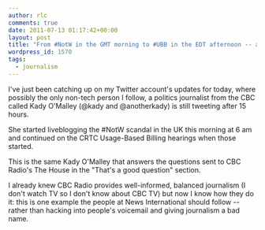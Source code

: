 ```yaml
---
author: rlc
comments: true
date: 2011-07-13 01:17:42+00:00
layout: post
title: "From #NotW in the GMT morning to #UBB in the EDT afternoon -- an example of devoted journalism"
wordpress_id: 1570
tags:
  - journalism
---
```


I've just been catching up on my Twitter account's updates for today, where possibly the only non-tech person I follow, a politics journalist from the CBC called Kady O'Malley (@kady and @anotherkady) is still tweeting after 15 hours.

She started liveblogging the #NotW scandal in the UK this morning at 6 am and continued on the CRTC Usage-Based Billing hearings when those started.

This is the same Kady O'Malley that answers the questions sent to CBC Radio's The House in the "That's a good question" section.

I already knew CBC Radio provides well-informed, balanced journalism (I don't watch TV so I don't know about CBC TV) but now I know how they do it: this is one example the people at News International should follow -- rather than hacking into people's voicemail and giving journalism a bad name.
